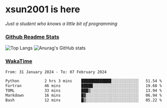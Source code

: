 # xsun2001 is here

*Just a student who knows a little bit of programming*

### [Github Readme Stats](https://github.com/anuraghazra/github-readme-stats)

![Top Langs](https://github-readme-stats.vercel.app/api/top-langs/?username=xsun2001&layout=compact&theme=radical) ![Anurag's GitHub stats](https://github-readme-stats.vercel.app/api?username=xsun2001&show_icons=true&theme=radical)

### [WakaTime](https://wakatime.com)

<!--START_SECTION:waka-->

```txt
From: 31 January 2024 - To: 07 February 2024

Python           2 hrs 3 mins    █████████████░░░░░░░░░░░░   51.54 %
Fortran          46 mins         █████░░░░░░░░░░░░░░░░░░░░   19.68 %
TOML             33 mins         ███▒░░░░░░░░░░░░░░░░░░░░░   13.94 %
Markdown         16 mins         █▓░░░░░░░░░░░░░░░░░░░░░░░   06.94 %
Bash             12 mins         █▒░░░░░░░░░░░░░░░░░░░░░░░   05.22 %
```

<!--END_SECTION:waka-->
